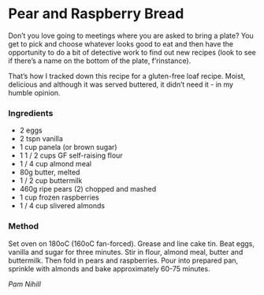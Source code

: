# Pear and Raspberry Bread

Don’t you love going to meetings where you are asked to bring a plate? You get to pick and choose whatever looks good to eat and then have the opportunity to do a bit of detective work to find out new recipes (look to see if there’s a name on the bottom of the plate, f’rinstance).

That’s how I tracked down this recipe for
a gluten-free loaf recipe. Moist, delicious and
although it was served buttered, it didn’t need
it - in my humble opinion.

<!--more-->

### Ingredients

- 2 eggs
- 2 tspn vanilla
- 1 cup panela (or brown sugar)
- 1 1 / 2 cups GF self-raising flour
- 1 / 4 cup almond meal
- 80g butter, melted
- 1 / 2 cup buttermilk
- 460g ripe pears (2) chopped and mashed
- 1 cup frozen raspberries
- 1 / 4 cup slivered almonds

### Method

Set oven on 180oC (160oC fan-forced).
Grease and line cake tin. Beat eggs, vanilla and sugar for three minutes. Stir in flour, almond meal, butter and buttermilk. Then fold in pears and raspberries. Pour into prepared pan, sprinkle with almonds and bake approximately 60-75 minutes.

_Pam Nihill_
